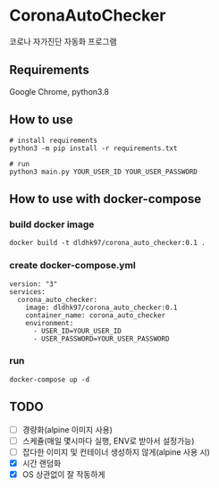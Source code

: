 # CoronaAutoChecker
코로나 자가진단 자동화 프로그램

## Requirements
Google Chrome, python3.8

## How to use
```
# install requirements
python3 -m pip install -r requirements.txt

# run
python3 main.py YOUR_USER_ID YOUR_USER_PASSWORD
```

## How to use with docker-compose

### build docker image
```
docker build -t dldhk97/corona_auto_checker:0.1 .
```

### create docker-compose.yml
```
version: "3" 
services: 
  corona_auto_checker: 
    image: dldhk97/corona_auto_checker:0.1
    container_name: corona_auto_checker
    environment:
      - USER_ID=YOUR_USER_ID
      - USER_PASSWORD=YOUR_USER_PASSWORD
```

### run
```
docker-compose up -d
```

## TODO
- [ ] 경량화(alpine 이미지 사용)
- [ ] 스케쥴(매일 몇시마다 실행, ENV로 받아서 설정가능)
- [ ] 잡다한 이미지 및 컨테이너 생성하지 않게(alpine 사용 시)
- [x] 시간 랜덤화
- [x] OS 상관없이 잘 작동하게
